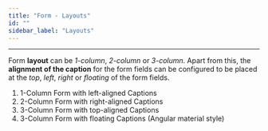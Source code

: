 ```yaml
---
title: "Form - Layouts"
id: ""
sidebar_label: "Layouts"
---
```

---

Form **layout** can be _1-column_, _2-column_ or _3-column_. Apart from this, the **alignment of the caption** for the form fields can be configured to be placed at the _top_, _left_, _right_ or _floating_ of the form fields.

1. 1-Column Form with left-aligned Captions
2. 2-Column Form with right-aligned Captions
3. 3-Column Form with top-aligned Captions
4. 3-Column Form with floating Captions (Angular material style)

